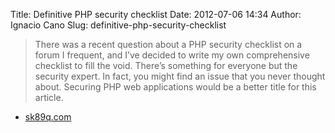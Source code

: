 Title: Definitive PHP security checklist
Date: 2012-07-06 14:34
Author: Ignacio Cano
Slug: definitive-php-security-checklist

> There was a recent question about a PHP security checklist on a forum
> I frequent, and I’ve decided to write my own comprehensive checklist
> to fill the void. There’s something for everyone but the security
> expert. In fact, you might find an issue that you never thought about.
> Securing PHP web applications would be a better title for this
> article.

- [sk89q.com][]

  [sk89q.com]: http://www.sk89q.com/2009/08/definitive-php-security-checklist/
    "Definitive PHP security checklist"
